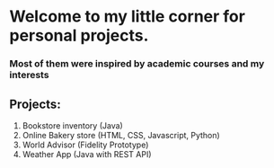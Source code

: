 # Welcome to my little corner for personal projects. 

### Most of them were inspired by academic courses and my interests

## Projects:
1. Bookstore inventory (Java)
2. Online Bakery store (HTML, CSS, Javascript, Python)
3. World Advisor (Fidelity Prototype)
4. Weather App (Java with REST API)
